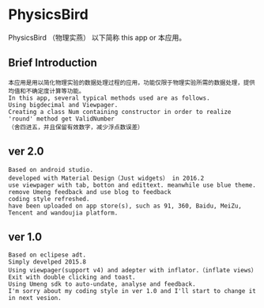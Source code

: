 # PhysicsBird
PhysicsBird （物理实燕） 以下简称 this app or 本应用。


## Brief Introduction
	本应用是用以简化物理实验的数据处理过程的应用，功能仅限于物理实验所需的数据处理，提供均值和不确定度计算等功能。
	In this app, several typical methods used are as follows.	
	Using bigdecimal and Viewpager. 
	Creating a class Num containing constructor in order to realize 'round' method get ValidNumber 
	（舍四进五，并且保留有效数字，减少浮点数误差）

## ver 2.0
	Based on android studio.
	developed with Material Design（Just widgets） in 2016.2
    use viewpager with tab, botton and edittext. meanwhile use blue theme. 
	remove Umeng feedback and use blog to feedback
	coding style refreshed.
    have been uploaded on app store(s), such as 91, 360, Baidu, MeiZu, Tencent and wandoujia platform.
## ver 1.0
	Based on eclipese adt. 
	Simply develped 2015.8
	Using viewpager(support v4) and adepter with inflator.（inflate views）
	Exit with double clicking and toast.
	Using Umeng sdk to auto-undate, analyse and feedback.
	I'm sorry about my coding style in ver 1.0 and I'll start to change it in next vesion.
	 






